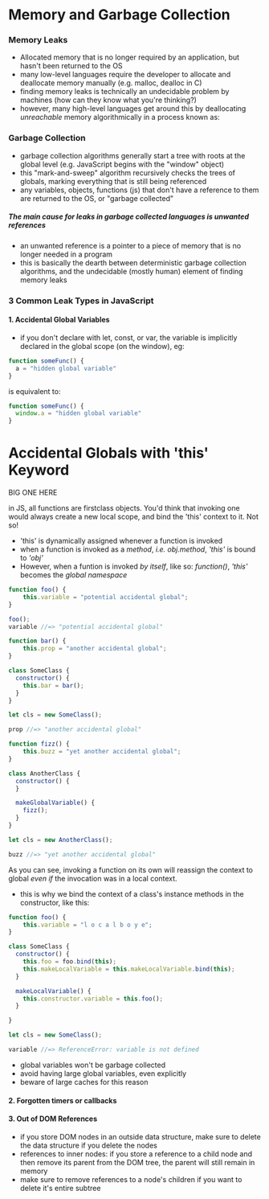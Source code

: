 # Memory and Garbage Collection

### Memory Leaks
- Allocated memory that is no longer required by an application,
but hasn't been returned to the OS
- many low-level languages require the developer to allocate and deallocate memory manually (e.g. malloc, dealloc in C)
- finding memory leaks is technically an undecidable problem by machines (how can they know what you're thinking?)
- however, many high-level languages get around this by deallocating *unreachable* memory algorithmically in a process known as:

### Garbage Collection
- garbage collection algorithms generally start a tree with roots at the global level (e.g. JavaScript begins with the "window" object)
- this "mark-and-sweep" algorithm recursively checks the trees of globals, marking everything that is still being referenced
- any variables, objects, functions (js) that don't have a reference to them are returned to the OS, or "garbage collected"

##### The main cause for leaks in garbage collected languages is unwanted references
- an unwanted reference is a pointer to a piece of memory that is no longer needed in a program
- this is basically the dearth between deterministic garbage collection algorithms, and the undecidable (mostly human) element of finding memory leaks

### 3 Common Leak Types in JavaScript

#### 1. Accidental Global Variables
- if you don't declare with let, const, or var, the variable is implicitly declared in the global scope (on the window), eg:

```javascript
function someFunc() {
  a = "hidden global variable"
}
```
is equivalent to: 
```javascript
function someFunc() {
  window.a = "hidden global variable"
}
```

# Accidental Globals with 'this' Keyword
BIG ONE HERE

in JS, all functions are firstclass objects. You'd think that invoking one would always create a new local scope, and bind the 'this' context to it. Not so!

- 'this' is dynamically assigned whenever a function is invoked
- when a function is invoked as a *method*, _i.e. obj.method_, _'this'_ is bound to _'obj'_
- However, when a funtion is invoked *by itself*, like so: _function()_, _'this'_ becomes the _global namespace_

```javascript
function foo() {
    this.variable = "potential accidental global";
}

foo();
variable //=> "potential accidental global"
```

```javascript
function bar() {
    this.prop = "another accidental global";
}

class SomeClass {
  constructor() {
    this.bar = bar();
  }
}

let cls = new SomeClass();

prop //=> "another accidental global"
```

```javascript
function fizz() {
    this.buzz = "yet another accidental global";
}

class AnotherClass {
  constructor() {
  }

  makeGlobalVariable() {
    fizz();
  }
}

let cls = new AnotherClass();

buzz //=> "yet another accidental global"
```
As you can see, invoking a function on its own will reassign the context to global *even if* the invocation was in a local context.

- this is why we bind the context of a class's instance methods in the constructor, like this:

```javascript
function foo() {
    this.variable = "l o c a l b o y e";
}

class SomeClass {
  constructor() {
    this.foo = foo.bind(this);
    this.makeLocalVariable = this.makeLocalVariable.bind(this);
  }

  makeLocalVariable() {
    this.constructor.variable = this.foo();
  }

}

let cls = new SomeClass();

variable //=> ReferenceError: variable is not defined
```



- global variables won't be garbage collected
- avoid having large global variables, even explicitly
- beware of large caches for this reason


#### 2. Forgotten timers or callbacks

#### 3. Out of DOM References
- if you store DOM nodes in an outside data structure, make sure to delete the data structure if you delete the nodes
- references to inner nodes: if you store a reference to a child node and then remove its parent from the DOM tree, the parent will still remain in memory
- make sure to remove references to a node's children if you want to delete it's entire subtree

